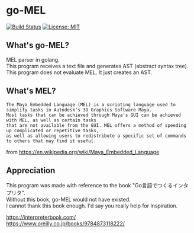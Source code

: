 # go-MEL

[![Build Status](https://travis-ci.org/nrtkbb/go-MEL.svg?branch=master)](https://travis-ci.org/nrtkbb/go-MEL)
[![License: MIT](https://img.shields.io/badge/License-MIT-yellow.svg)](https://opensource.org/licenses/MIT)

## What's go-MEL?

MEL parser in golang.  
This program receives a text file and generates AST (abstract syntax tree).  
This program does not evaluate MEL. It just creates an AST.


## What's MEL?

    The Maya Embedded Language (MEL) is a scripting language used to simplify tasks in Autodesk's 3D Graphics Software Maya.
    Most tasks that can be achieved through Maya's GUI can be achieved with MEL, as well as certain tasks 
    that are not available from the GUI. MEL offers a method of speeding up complicated or repetitive tasks,
    as well as allowing users to redistribute a specific set of commands to others that may find it useful.

from https://en.wikipedia.org/wiki/Maya_Embedded_Language


## Appreciation

This program was made with reference to the book "Go言語でつくるインタプリタ".  
Without this book, go-MEL would not have existed.  
I cannot thank this book enough. I'd say you really help for Inspiration.  
  
https://interpreterbook.com/  
https://www.oreilly.co.jp/books/9784873118222/
